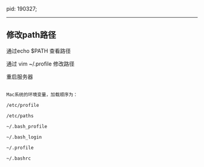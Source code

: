 
pid: 190327;

---

## 修改path路径

通过echo $PATH 查看路径

通过 vim ~/.profile 修改路径

重启服务器

```

Mac系统的环境变量，加载顺序为：

/etc/profile

/etc/paths

~/.bash_profile

~/.bash_login

~/.profile

~/.bashrc

```
